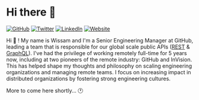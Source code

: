 # Hi there 👋

[![GitHub](https://img.shields.io/badge/GitHub-%40imwiss-239a3b.svg)](https://github.com/imwiss)
[![Twitter](https://img.shields.io/badge/Twitter-%40imwiss-58a1f2.svg)](https://twitter.com/imwiss)
[![LinkedIn](https://img.shields.io/badge/Linked-in-0c66c3.svg)](https://www.linkedin.com/in/imwiss)
[![Website](https://img.shields.io/badge/website-designingforscale.com-blue)](https://designingforscale.com)

Hi 👋 ! My name is Wissam and I'm a Senior Engineering Manager at GitHub, leading a team that is responsible for our global scale public APIs ([REST](https://docs.github.com/en/rest) & [GraphQL](https://docs.github.com/en/graphql)). I've had the privilege of working remotely full-time for 5 years now, including at two pioneers of the remote industry: GitHub and InVision. This has helped shape my thoughts and philosophy on scaling engineering organizations and managing remote teams. I focus on increasing impact in distributed organizations by fostering strong engineering cultures.

More to come here shortly... 🕐
<!--
Here are some ideas to get you started:

- 🔭 I’m currently working on ...
- 🌱 I’m currently learning ...
- 📖 I'm currently reading ...
- 💬 Ask me about ...
- 📫 How to reach me: ...
- ⚡ Fun fact: ...
-->
